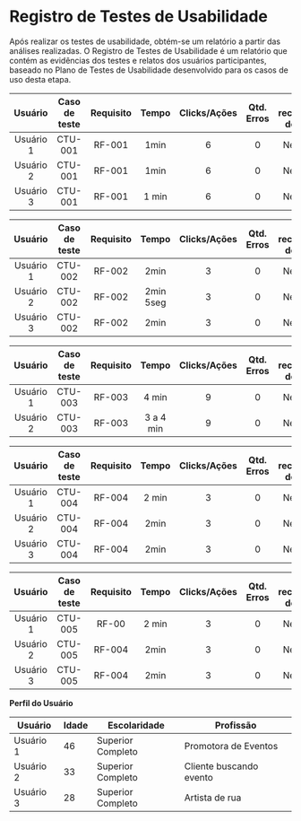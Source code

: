 # Registro de Testes de Usabilidade

Após realizar os testes de usabilidade, obtém-se um relatório a partir das análises realizadas. O Registro de Testes de Usabilidade é um relatório que contém as evidências dos testes e relatos dos usuários participantes, baseado no Plano de Testes de Usabilidade desenvolvido para os casos de uso desta etapa.

| **Usuário** | **Caso de teste** | **Requisito** | **Tempo** | **Clicks/Ações** | **Qtd. Erros** | **Se recuperou do erro** | **Dificuldade** | **Satisfação** |
| :---: | :---: | :---: | :---: | :---: | :---: | :---: | :---: | :---: |
| Usuário 1 | CTU-001	| RF-001 	| 1min | 6 | 0 | Nenhum | Fácil | 5 |
| Usuário 2 | CTU-001 | RF-001	| 1min | 6| 0 | Nenhum | Fácil | 5 |
| Usuário 3	| CTU-001 | RF-001 	| 1 min | 6  | 0 | Nenhum | Fácil | 5 |

| **Usuário** | **Caso de teste** | **Requisito** | **Tempo** | **Clicks/Ações** | **Qtd. Erros** | **Se recuperou do erro** | **Dificuldade** | **Satisfação** |
| :---: | :---: | :---: | :---: | :---: | :---: | :---: | :---: | :---: |
| Usuário 1	| CTU-002	| RF-002 	| 2min | 3  | 0 | Nenhum  |  Fácil  | 5|
| Usuário 2 | CTU-002	| RF-002 	| 2min 5seg | 3  | 0 | Nenhum |  Fácil  | 5 |
| Usuário 3	| CTU-002	| RF-002 	| 2min  | 3 | 0 | Nenhum | Fácil | 5 |

| **Usuário** | **Caso de teste** | **Requisito** | **Tempo** | **Clicks/Ações** | **Qtd. Erros** | **Se recuperou do erro** | **Dificuldade** | **Satisfação** |
| :---: | :---: | :---: | :---: | :---: | :---: | :---: | :---: | :---: |
| Usuário 1	| CTU-003	| RF-003	| 4 min | 9 | 0 | Nenhum | Fácil | 5 |
| Usuário 2 | CTU-003	| RF-003 	| 3 a 4 min | 9  | 0 | Nenhum | Facil |4 |


| **Usuário** | **Caso de teste** | **Requisito** | **Tempo** | **Clicks/Ações** | **Qtd. Erros** | **Se recuperou do erro** | **Dificuldade** | **Satisfação** |
| :---: | :---: | :---: | :---: | :---: | :---: | :---: | :---: | :---: |
| Usuário 1	| CTU-004	| RF-004	| 2 min | 3| 0 | Nenhum | Fácil | 5 |
| Usuário 2 | CTU-004	| RF-004	| 2min  | 3  | 0 | Nenhum | Fácil | 5 |
| Usuário 3	| CTU-004	| RF-004	| 2min | 3 | 0 | Nenhum | Fácil | 5|


| **Usuário** | **Caso de teste** | **Requisito** | **Tempo** | **Clicks/Ações** | **Qtd. Erros** | **Se recuperou do erro** | **Dificuldade** | **Satisfação** |
| :---: | :---: | :---: | :---: | :---: | :---: | :---: | :---: | :---: |
| Usuário 1	| CTU-005	| RF-00	| 2 min | 3| 0 | Nenhum | Fácil | 5 |
| Usuário 2 | CTU-005	| RF-004	| 2min  | 3  | 0 | Nenhum | Fácil | 5 |
| Usuário 3	| CTU-005	| RF-004	| 2min | 3 | 0 | Nenhum | Fácil | 5|


**Perfil do Usuário**

| **Usuário** 	| **Idade** 	| **Escolaridade** | **Profissão** |   
| --- 	| --- 	| --- | ---  |
| Usuário 1	| 46 	| Superior Completo | Promotora de Eventos | 
| Usuário 2 | 33 	| Superior Completo | Cliente buscando evento  | 
| Usuário 3	| 28	| Superior Completo | Artista de rua   |
